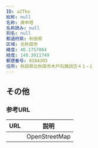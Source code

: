 ```yaml
---
ID: a2Tko
総称: null
名称: 庚申塔
名称読み: null
別名: null
都道府県: 秋田県
区域: 北秋田市
緯度: 40.1757864
経度: 140.3011749
郵便番号: 0184203
住所: 秋田県北秋田市木戸石諏訪岱４１−１
---
```


## その他

### 参考URL

| URL | 説明          |
| --- | ------------- |
|     | OpenStreetMap |
